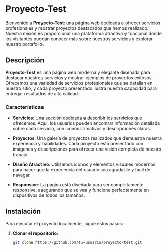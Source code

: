 # Proyecto-Test

Bienvenido a **Proyecto-Test**: una página web dedicada a ofrecer servicios profesionales y mostrar proyectos destacados que hemos realizado. Nuestra misión es proporcionar una plataforma atractiva y funcional donde los visitantes puedan conocer más sobre nuestros servicios y explorar nuestro portafolio.

## Descripción

**Proyecto-Test** es una página web moderna y elegante diseñada para destacar nuestros servicios y mostrar ejemplos de proyectos exitosos. Ofrecemos una variedad de servicios profesionales que se detallan en nuestro sitio, y cada proyecto presentado ilustra nuestra capacidad para entregar resultados de alta calidad.

### Características

- **Servicios**: Una sección dedicada a describir los servicios que ofrecemos. Aquí, los usuarios pueden encontrar información detallada sobre cada servicio, con iconos llamativos y descripciones claras.
  
- **Proyectos**: Una galería de proyectos realizados que demuestra nuestra experiencia y habilidades. Cada proyecto está presentado con imágenes y descripciones para ofrecer una visión completa de nuestro trabajo.

- **Diseño Atractivo**: Utilizamos iconos y elementos visuales modernos para hacer que la experiencia del usuario sea agradable y fácil de navegar.

- **Responsive**: La página está diseñada para ser completamente responsive, asegurando que se vea y funcione perfectamente en dispositivos de todos los tamaños.

## Instalación

Para ejecutar el proyecto localmente, sigue estos pasos:

1. **Clonar el repositorio:**

   ```bash
   git clone https://github.com/tu-usuario/proyecto-test.git
